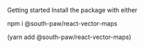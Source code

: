 Getting started
Install the package with either

npm i @south-paw/react-vector-maps

(yarn add @south-paw/react-vector-maps)



